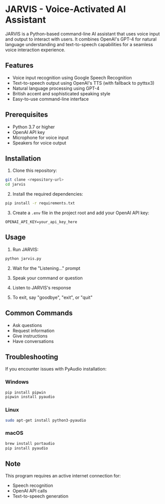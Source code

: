 # JARVIS - Voice-Activated AI Assistant

JARVIS is a Python-based command-line AI assistant that uses voice input and output to interact with users. It combines OpenAI's GPT-4 for natural language understanding and text-to-speech capabilities for a seamless voice interaction experience.

## Features

- Voice input recognition using Google Speech Recognition
- Text-to-speech output using OpenAI's TTS (with fallback to pyttsx3)
- Natural language processing using GPT-4
- British accent and sophisticated speaking style
- Easy-to-use command-line interface

## Prerequisites

- Python 3.7 or higher
- OpenAI API key
- Microphone for voice input
- Speakers for voice output

## Installation

1. Clone this repository:
```bash
git clone <repository-url>
cd jarvis
```

2. Install the required dependencies:
```bash
pip install -r requirements.txt
```

3. Create a `.env` file in the project root and add your OpenAI API key:
```
OPENAI_API_KEY=your_api_key_here
```

## Usage

1. Run JARVIS:
```bash
python jarvis.py
```

2. Wait for the "Listening..." prompt

3. Speak your command or question

4. Listen to JARVIS's response

5. To exit, say "goodbye", "exit", or "quit"

## Common Commands

- Ask questions
- Request information
- Give instructions
- Have conversations

## Troubleshooting

If you encounter issues with PyAudio installation:

### Windows
```bash
pip install pipwin
pipwin install pyaudio
```

### Linux
```bash
sudo apt-get install python3-pyaudio
```

### macOS
```bash
brew install portaudio
pip install pyaudio
```

## Note

This program requires an active internet connection for:
- Speech recognition
- OpenAI API calls
- Text-to-speech generation
